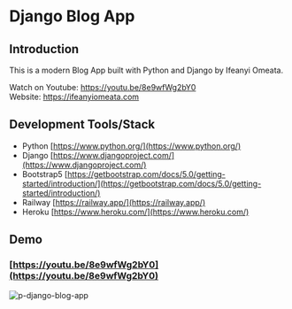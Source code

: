 # Django Blog App

## Introduction

This is a modern Blog App built with Python and Django by Ifeanyi Omeata.

Watch on Youtube: https://youtu.be/8e9wfWg2bY0 <br>
Website: https://ifeanyiomeata.com <br>

## Development Tools/Stack

- Python [https://www.python.org/](https://www.python.org/)
- Django [https://www.djangoproject.com/](https://www.djangoproject.com/)
- Bootstrap5 [https://getbootstrap.com/docs/5.0/getting-started/introduction/](https://getbootstrap.com/docs/5.0/getting-started/introduction/)
- Railway [https://railway.app/](https://railway.app/)
- Heroku [https://www.heroku.com/](https://www.heroku.com/)

## Demo

### [https://youtu.be/8e9wfWg2bY0](https://youtu.be/8e9wfWg2bY0)

![p-django-blog-app](https://user-images.githubusercontent.com/32337103/217327974-166ceeb5-9579-41f7-9553-eb95219d000a.jpeg)
